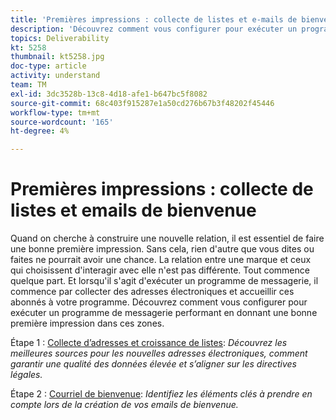 ```yaml
---
title: 'Premières impressions : collecte de listes et e-mails de bienvenue'
description: 'Découvrez comment vous configurer pour exécuter un programme de messagerie performant en donnant une bonne première impression. '
topics: Deliverability
kt: 5258
thumbnail: kt5258.jpg
doc-type: article
activity: understand
team: TM
exl-id: 3dc3528b-13c8-4d18-afe1-b647bc5f8082
source-git-commit: 68c403f915287e1a50cd276b67b3f48202f45446
workflow-type: tm+mt
source-wordcount: '165'
ht-degree: 4%

---
```


# Premières impressions : collecte de listes et emails de bienvenue

Quand on cherche à construire une nouvelle relation, il est essentiel de faire une bonne première impression. Sans cela, rien d&#39;autre que vous dites ou faites ne pourrait avoir une chance. La relation entre une marque et ceux qui choisissent d&#39;interagir avec elle n&#39;est pas différente. Tout commence quelque part. Et lorsqu&#39;il s&#39;agit d&#39;exécuter un programme de messagerie, il commence par collecter des adresses électroniques et accueillir ces abonnés à votre programme. Découvrez comment vous configurer pour exécuter un programme de messagerie performant en donnant une bonne première impression dans ces zones.

Étape 1 :  [Collecte d’adresses et croissance de listes](/help/first-impressions/address-collection-and-list-growth.md):
*Découvrez les meilleures sources pour les nouvelles adresses électroniques, comment garantir une qualité des données élevée et s’aligner sur les directives légales.*

Étape 2 :  [Courriel de bienvenue](/help/first-impressions/welcome-emails.md):
*Identifiez les éléments clés à prendre en compte lors de la création de vos emails de bienvenue.*
